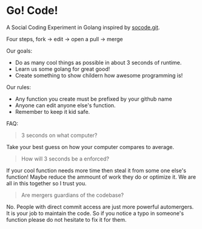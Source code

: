 Go! Code!
======

A Social Coding Experiment in Golang inspired by [socode.git](git@github.com:sricola/socode.git).

Four steps, fork -> edit -> open a pull -> merge

Our goals:
- Do as many cool things as possible in about 3 seconds of runtime.
- Learn us some golang for great good!
- Create something to show childern how awesome programming is!

Our rules:
- Any function you create must be prefixed by your github name
- Anyone can edit anyone else's function.
- Remember to keep it kid safe.

FAQ:
> 3 seconds on what computer?

Take your best guess on how your computer compares to average.

> How will 3 seconds be a enforced?

If your cool function needs more time then steal it from some
one else's function! Maybe reduce the ammount of work they do
or optimize it. We are all in this together so I trust you.

> Are mergers guardians of the codebase?

No. People with direct commit access are just more powerful
automergers. It is your job to maintain the code. So if you
notice a typo in someone's function please do not hesitate to
fix it for them.
